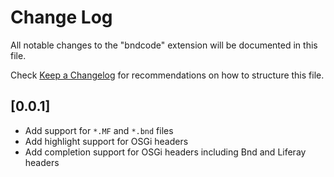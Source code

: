 # Change Log

All notable changes to the "bndcode" extension will be documented in this file.

Check [Keep a Changelog](http://keepachangelog.com/) for recommendations on how to structure this file.

## [0.0.1]

- Add support for `*.MF` and `*.bnd` files
- Add highlight support for OSGi headers
- Add completion support for OSGi headers including Bnd and Liferay headers